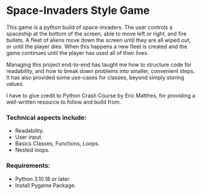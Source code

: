 # Space-Invaders Style Game
This game is a python build of space-invaders.
The user controls a spaceship at the bottom of the screen, able to move left or right, and fire bullets.
A fleet of aliens move down the screen until they are all wiped out, or until the player dies.
When this happens a new fleet is created and the game continues until the player has used all
of their lives.

Managing this project end-to-end has taught me how to structure code for readability,
and how to break down problems into smaller, convenient steps.
It has also provided some use-cases for classes, beyond simply storing values.

I have to give credit to Python Crash Course by Eric Matthes, for providing a well-written
resource to follow and build from.
### Technical aspects include:

- Readability. 
- User input. 
- Basics Classes, Functions, Loops. 
- Nested loops.

### Requirements: 

- Python 3.10.18 or later
- Install Pygame Package.
